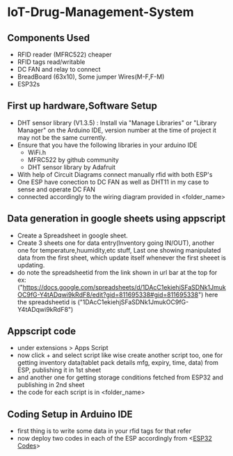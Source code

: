 # IoT-Drug-Management-System

## Components Used
- RFID reader (MFRC522) cheaper
- RFID tags read/writable
- DC FAN and relay to connect
- BreadBoard (63x10), Some jumper Wires(M-F,F-M)
- ESP32s
  
## First up hardware,Software Setup
- DHT sensor library (V1.3.5) : Install via "Manage Libraries" or "Library Manager" on the Arduino IDE, version number at the time of project it may not be the same currently.
- Ensure that you have the following libraries in your arduino IDE
  - WiFi.h
  - MFRC522 by github community
  - DHT sensor library by Adafruit 
- With help of Circuit Diagrams connect manually rfid with both ESP's
- One ESP have conection to DC FAN as well as DHT11 in my case to sense and operate DC FAN
- connected accordingly to the wiring diagram provided in <folder_name>

## Data generation in google sheets using appscript
- Create a Spreadsheet in google sheet.
- Create 3 sheets one for data entry(Inventory going IN/OUT), another one for temperature,huumidity,etc stuff, Last one showing manipulated data from the first sheet, which update
  itself whenever the first sheeet is updating.
- do note the spreadsheetid from the link shown in url bar at the top for ex: ("https://docs.google.com/spreadsheets/d/1DAcC1ekiehjSFaSDNk1JmukOC9fG-Y4tADqwi9kRdF8/edit?gid=811695338#gid=811695338")
  here the spreadsheetid is ("1DAcC1ekiehjSFaSDNk1JmukOC9fG-Y4tADqwi9kRdF8")

##  Appscript code
- under extensions > Apps Script
- now click + and select script like wise create another script too, one for getting inventory data(tablet pack details mfg, expiry, time, data) from ESP, publishing it in 1st sheet
- and another one for getting storage conditions fetched from ESP32 and publishing in 2nd sheet
- the code for each script is in <folder_name>

## Coding Setup in Arduino IDE
- first thing is to write some data in your rfid tags for that refer <codefile>
- now deploy two codes in each of the ESP accordingly from <[ESP32 Codes](https://github.com/Sanjay3184/IoT-Driven-Drug-Management-System/tree/main/ESP32%20Codes)>
